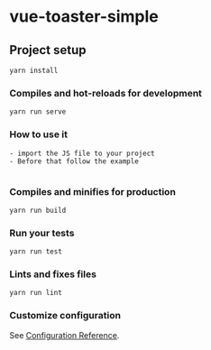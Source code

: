 # vue-toaster-simple


## Project setup
```
yarn install
```

### Compiles and hot-reloads for development
```
yarn run serve
```

### How to use it 
```
- import the JS file to your project
- Before that follow the example 
```
<toaster 
    :params="{text:'Assinado com sucesso!', type:'success'}"
/>

```
```

### Compiles and minifies for production
```
yarn run build
```

### Run your tests
```
yarn run test
```

### Lints and fixes files
```
yarn run lint
```

### Customize configuration
See [Configuration Reference](https://cli.vuejs.org/config/).
